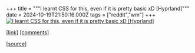 +++
title = """I learnt CSS for this, even if it is pretty basic xD [Hyprland]"""
date = 2024-10-19T21:50:16.000Z
tags = ["reddit","wm"]
+++
[![I learnt CSS for this, even if it is pretty basic xD [Hyprland]](https://preview.redd.it/rgb5z2pkasvd1.png?width=640&crop=smart&auto=webp&s=4c6029c2c008d2f910a1be9f3b7778e2a69f7976 "I learnt CSS for this, even if it is pretty basic xD [Hyprland]")](https://www.reddit.com/r/unixporn/comments/1g7jm5n/i_learnt_css_for_this_even_if_it_is_pretty_basic/)

  
[\[link\]](https://i.redd.it/rgb5z2pkasvd1.png) [\[comments\]](https://www.reddit.com/r/unixporn/comments/1g7jm5n/i_learnt_css_for_this_even_if_it_is_pretty_basic/)

[[source]](https://www.reddit.com/r/unixporn/comments/1g7jm5n/i_learnt_css_for_this_even_if_it_is_pretty_basic/)
